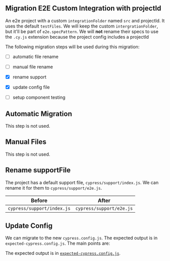 ## Migration E2E Custom Integration with projectId

An e2e project with a custom `integrationFolder` named `src` and projectId. It uses the default `testFiles`. We will keep the custom `intergrationFolder`, but it'll be part of `e2e.specPattern`. We will **not** rename their specs to use the `.cy.js` extension because the project config includes a projectId

The following migration steps will be used during this migration:

- [ ] automatic file rename
- [ ] manual file rename
- [x] rename support
- [x] update config file
- [ ] setup component testing


## Automatic Migration

This step is not used.

## Manual Files

This step is not used.

## Rename supportFile

The project has a default support file, `cypress/support/index.js`. We can rename it for them to `cypress/support/e2e.js`.

| Before | After|
|---|---|
| `cypress/support/index.js` | `cypress/support/e2e.js` |

## Update Config

We can migrate to the new `cypress.config.js`. The expected output is in `expected-cypress.config.js`. The main points are:


The expected output is in [`expected-cypress.config.js`](./expected-cypress.config.js).